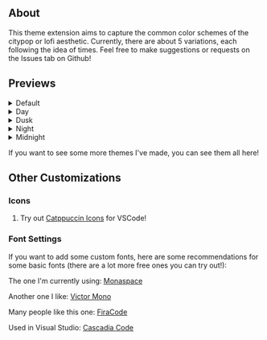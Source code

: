 ## About
This theme extension aims to capture the common color schemes of the citypop or lofi aesthetic. Currently, there are about 5 variations, each following the idea of times. Feel free to make suggestions or requests on the Issues tab on Github!

## Previews
<details>
    <summary>Default</summary>
    <img src="" alt="Night Python">
</details>

<details>
    <summary>Day</summary>

</details>

<details>
    <summary>Dusk</summary>
</details>

<details>
    <summary>Night</summary>

</details>

<details>
    <summary>Midnight</summary>

</details>

If you want to see some more themes I've made, you can see them all here!

## Other Customizations
### Icons
1) Try out [Catppuccin Icons](https://marketplace.visualstudio.com/items?itemName=Catppuccin.catppuccin-vsc-icons) for VSCode!

### Font Settings
If you want to add some custom fonts, here are some recommendations for some basic fonts (there are a lot more free ones you can try out!):

The one I'm currently using: [Monaspace](https://monaspace.githubnext.com/)

Another one I like: [Victor Mono](https://github.com/rubjo/victor-mono)

Many people like this one: [FiraCode](https://github.com/tonsky/FiraCode?tab=readme-ov-file)

Used in Visual Studio: [Cascadia Code](https://github.com/microsoft/cascadia-code)